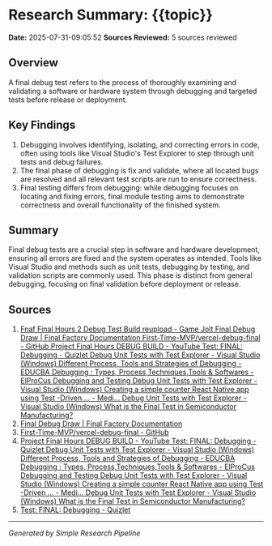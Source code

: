 # Research Summary: {{topic}}
**Date:** 2025-07-31-09:05:52
**Sources Reviewed:** 5 sources reviewed

## Overview
A final debug test refers to the process of thoroughly examining and validating a software or hardware system through debugging and targeted tests before release or deployment.

## Key Findings
1. Debugging involves identifying, isolating, and correcting errors in code, often using tools like Visual Studio's Test Explorer to step through unit tests and debug failures.
2. The final phase of debugging is fix and validate, where all located bugs are resolved and all relevant test scripts are run to ensure correctness.
3. Final testing differs from debugging: while debugging focuses on locating and fixing errors, final module testing aims to demonstrate correctness and overall functionality of the finished system.

## Summary
Final debug tests are a crucial step in software and hardware development, ensuring all errors are fixed and the system operates as intended. Tools like Visual Studio and methods such as unit tests, debugging by testing, and validation scripts are commonly used. This phase is distinct from general debugging, focusing on final validation before deployment or release.

## Sources
1. [Fnaf Final Hours 2 Debug Test Build reupload - Game Jolt Final Debug Draw | Final Factory Documentation First-Time-MVP/vercel-debug-final - GitHub Project Final Hours DEBUG BUILD - YouTube Test: FINAL: Debugging - Quizlet Debug Unit Tests with Test Explorer - Visual Studio (Windows) Different Process, Tools and Strategies of Debugging - EDUCBA Debugging : Types, Process,Techniques,Tools & Softwares - ElProCus Debugging and Testing Debug Unit Tests with Test Explorer - Visual Studio (Windows) Creating a simple counter React Native app using Test -Driven ... - Medi… Debug Unit Tests with Test Explorer - Visual Studio (Windows) What is the Final Test in Semiconductor Manufacturing?](https://gamejolt.com/games/FinalHoursDebug2/932634)
2. [Final Debug Draw | Final Factory Documentation](https://docs.finalfactory.de/docs/category/final-debug-draw)
3. [First-Time-MVP/vercel-debug-final - GitHub](https://github.com/First-Time-MVP/vercel-debug-final)
4. [Project Final Hours DEBUG BUILD - YouTube Test: FINAL: Debugging - Quizlet Debug Unit Tests with Test Explorer - Visual Studio (Windows) Different Process, Tools and Strategies of Debugging - EDUCBA Debugging : Types, Process,Techniques,Tools & Softwares - ElProCus Debugging and Testing Debug Unit Tests with Test Explorer - Visual Studio (Windows) Creating a simple counter React Native app using Test -Driven ... - Medi… Debug Unit Tests with Test Explorer - Visual Studio (Windows) What is the Final Test in Semiconductor Manufacturing?](https://www.youtube.com/watch?v=jma8TB_wYM0)
5. [Test: FINAL: Debugging - Quizlet](https://quizlet.com/test/final-debugging-61347032)

---
*Generated by Simple Research Pipeline*